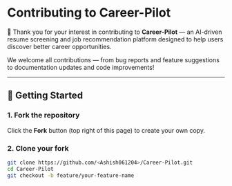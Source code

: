 # Contributing to Career-Pilot

🎉 Thank you for your interest in contributing to **Career-Pilot** — an AI-driven resume screening and job recommendation platform designed to help users discover better career opportunities.

We welcome all contributions — from bug reports and feature suggestions to documentation updates and code improvements!

---

## 🧭 Getting Started

### 1. Fork the repository
Click the **Fork** button (top right of this page) to create your own copy.

### 2. Clone your fork
```bash
git clone https://github.com/<Ashish061204>/Career-Pilot.git
cd Career-Pilot
git checkout -b feature/your-feature-name
